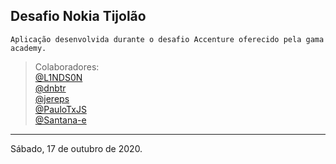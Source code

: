 ## Desafio Nokia Tijolão

`` Aplicação desenvolvida durante o desafio Accenture oferecido pela gama academy. ``


> Colaboradores:  
> [@L1NDS0N](https://github.com/L1NDS0N)  
> [@dnbtr](https://github.com/dnbtr)  
> [@jereps](https://github.com/jereps)  
> [@PauloTxJS](https://github.com/PauloTxJS)  
> [@Santana-e](https://github.com/Santana-e)  

---

Sábado, 17 de outubro de 2020.